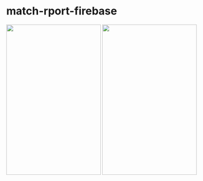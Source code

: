 # match-rport-firebase

<div>
  <img src='https://github.com/sajjadrahman56/match-rport-firebase/assets/67529599/2ca873a4-fa3f-4d55-a16d-682794a03c6d' width="250" height="400">
  
  <img src='https://github.com/sajjadrahman56/match-rport-firebase/assets/67529599/1a30af5f-b035-4196-97f6-391d95f4e2a6' width="250" height="400">
</div>




